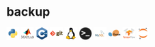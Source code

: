 # backup

<!-- [![Hits](https://hits.seeyoufarm.com/api/count/incr/badge.svg?url=https%3A%2F%2Fgithub.com%2Fsoyounson&count_bg=%23CD31F3&title_bg=%23555555&icon=&icon_color=%23E7E7E7&title=hits&edge_flat=false)](https://hits.seeyoufarm.com)

<!--
![Soyoun Son's github stats](https://github-readme-stats.vercel.app/api?username=soyounson&show_icons=true)


<!-- 
!### :octocat: Computational skills
![](https://img.shields.io/badge/code-Python-informational?style=flat&logo=python&logoColor=white&color=2bbc8a)
![](https://img.shields.io/badge/code-Jupyter-informational?style=flat&logo=jupyter&logoColor=white&color=2bbc8a)
![](https://img.shields.io/badge/OS-Linux-informational?style=flat&logo=linux&logoColor=white&color=2bbc8a)
![](https://img.shields.io/badge/Shell-Bash-informational?style=flat&logo=shell&logoColor=white&color=2bbc8a)
![](https://img.shields.io/badge/Tools-AWS-informational?style=flat&logo=AWS&logoColor=white&color=2bbc8a)

<!-- 
![PYTHON](https://img.shields.io/badge/PYTHON-%E2%98%85%E2%98%85%E2%98%85%E2%98%85%E2%98%86-06d714?style=plastic&logo=Python&logoColor=white) 
![Matlab](https://img.shields.io/badge/Matlab-%E2%98%85%E2%98%85%E2%98%86%E2%98%86%E2%98%86-06d714?style=plastic&logo=mathworks&logoColor=white) 
![Fortran](https://img.shields.io/badge/Fortran-%E2%98%85%E2%98%85%E2%98%86%E2%98%86%E2%98%86-06d714?style=plastic&logo=Fortran&logoColor=white)
![C++](https://img.shields.io/badge/c++-%E2%98%85%E2%98%85%E2%98%86%E2%98%86%E2%98%86-06d714?style=plastic&logo=c++&logoColor=white)
![GIT](https://img.shields.io/badge/git-%E2%98%85%E2%98%85%E2%98%86%E2%98%86%E2%98%86-06d714?style=plastic&logo=git&logoColor=white)
![GITHUB](https://img.shields.io/badge/github-%E2%98%85%E2%98%85%E2%98%86%E2%98%86%E2%98%86-06d714?style=plastic&logo=github&logoColor=white)
![SHELL](https://img.shields.io/badge/shell-%E2%98%85%E2%98%85%E2%98%86%E2%98%86%E2%98%86-06d714?style=plastic&logo=shell&logoColor=white)
![LINUX](https://img.shields.io/badge/linux-%E2%98%85%E2%98%85%E2%98%86%E2%98%86%E2%98%86-06d714?style=plastic&logo=linux&logoColor=white)
![MySQL](https://img.shields.io/badge/mysql-%E2%98%85%E2%98%85%E2%98%86%E2%98%86%E2%98%86-06d714?style=plastic&logo=mysql&logoColor=white)
![AWS](https://img.shields.io/badge/aws-%E2%98%85%E2%98%85%E2%98%86%E2%98%86%E2%98%86-06d714?style=plastic&logo=aws&logoColor=white)

<!-- ### :lemon: Languages and Tools
<!-- <p align="center">-->
<code><img height="30" 
src="https://raw.githubusercontent.com/github/explore/80688e429a7d4ef2fca1e82350fe8e3517d3494d/topics/python/python.png"></code>
<code><img height="30" 
src="https://raw.githubusercontent.com/github/explore/80688e429a7d4ef2fca1e82350fe8e3517d3494d/topics/matlab/matlab.png"></code>
<code><img height="30" src="https://raw.githubusercontent.com/github/explore/80688e429a7d4ef2fca1e82350fe8e3517d3494d/topics/cpp/cpp.png"></code>
<code><img height="30" src="https://raw.githubusercontent.com/github/explore/80688e429a7d4ef2fca1e82350fe8e3517d3494d/topics/git/git.png"></code>
<code><img height="30" src="https://raw.githubusercontent.com/github/explore/80688e429a7d4ef2fca1e82350fe8e3517d3494d/topics/linux/linux.png"></code>
<code><img height="30" src="https://raw.githubusercontent.com/github/explore/80688e429a7d4ef2fca1e82350fe8e3517d3494d/topics/terminal/terminal.png"></code>
<code><img height="30" 
src="https://raw.githubusercontent.com/github/explore/80688e429a7d4ef2fca1e82350fe8e3517d3494d/topics/mysql/mysql.png"></code>
<code><img height="30" 
src="https://raw.githubusercontent.com/github/explore/80688e429a7d4ef2fca1e82350fe8e3517d3494d/topics/scikit-learn/scikit-learn.png"></code>
<code><img height="30" 
src="https://raw.githubusercontent.com/github/explore/80688e429a7d4ef2fca1e82350fe8e3517d3494d/topics/tensorflow/tensorflow.png"></code>
<code><img height="30" 
src="https://raw.githubusercontent.com/github/explore/80688e429a7d4ef2fca1e82350fe8e3517d3494d/topics/jupyter-notebook/jupyter-notebook.png"></code>
<!-- 
 * Computational experiences: Python, MATLAB, Fortran, C++, Git, Github, shell scripting, High Performance Computing (HPC), Linux, MySQL, AWS, programming interface (Jupyter notebook, VS code, Google Colab), OpenFOAM
 * Machine & Deep learning skills: Scikit-learn, Tensorflow, Keras, Numpy, ObsPy
 * Additional intersts : OpenCV
